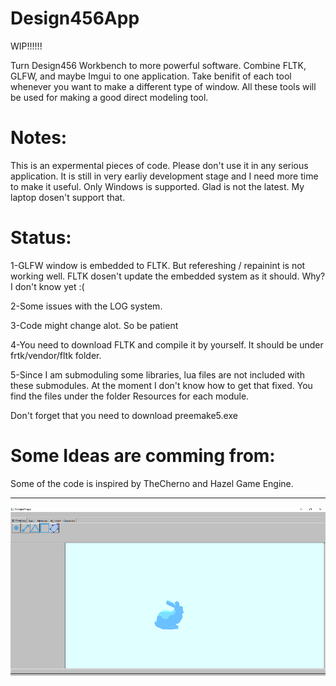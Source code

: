 # Design456App
WIP!!!!!!

Turn Design456 Workbench to more powerful software. Combine FLTK, GLFW, and maybe Imgui to one application.
Take benifit of each tool whenever you want to make a different type of window. 
All these tools will be used for making a good direct modeling tool.

# Notes:
This is an expermental pieces of code. Please don't use it in any serious application. 
It is still in very earliy development stage and I need more time to make it useful. 
Only Windows is supported. Glad is not the latest. My laptop dosen't support that. 

# Status:
1-GLFW window is embedded to FLTK. But refereshing / repainint is not working well. FLTK dosen't update the embedded system as it should. Why? I don't know yet :(

2-Some issues with the LOG system. 

3-Code might change alot. So be patient

4-You need to download FLTK and compile it by yourself. It should be under frtk/vendor/fltk folder. 

5-Since I am submoduling some libraries, lua files are not included with these submodules. At the moment I don't know how to get that fixed. You find the files under the folder Resources for each module.

Don't forget that you need to download preemake5.exe 

# Some Ideas are comming from:
Some of the code is inspired by TheCherno and Hazel Game Engine. 


-------------------------------------------------
![Screenshot](screenshot.png)